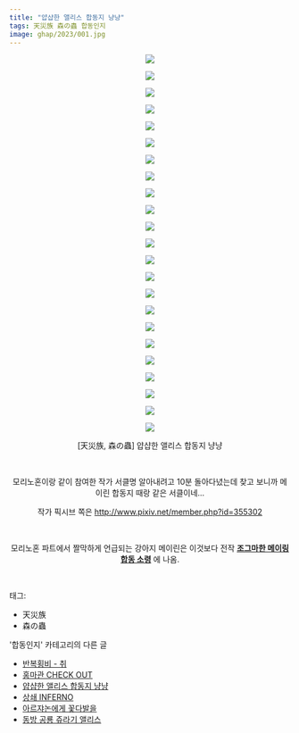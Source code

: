 ```yaml
---
title: "얍샵한 앨리스 합동지 냥냥"
tags: 天災族 森の蟲 합동인지
image: ghap/2023/001.jpg
---
```

<div class="article">
<p style="text-align: center; clear: none; float: none;"><img src="{{ site.nasurl }}/ghap/2023/001.jpg"/></p>
<p style="text-align: center; clear: none; float: none;"><img src="{{ site.nasurl }}/ghap/2023/002.jpg"/></p>
<p style="text-align: center; clear: none; float: none;"><img src="{{ site.nasurl }}/ghap/2023/003.jpg"/></p>
<p style="text-align: center; clear: none; float: none;"><img src="{{ site.nasurl }}/ghap/2023/004.jpg"/></p>
<p style="text-align: center; clear: none; float: none;"><img src="{{ site.nasurl }}/ghap/2023/005.jpg"/></p>
<p style="text-align: center; clear: none; float: none;"><img src="{{ site.nasurl }}/ghap/2023/006.jpg"/></p>
<p style="text-align: center; clear: none; float: none;"><img src="{{ site.nasurl }}/ghap/2023/007.jpg"/></p>
<p style="text-align: center; clear: none; float: none;"><img src="{{ site.nasurl }}/ghap/2023/008.jpg"/></p>
<p style="text-align: center; clear: none; float: none;"><img src="{{ site.nasurl }}/ghap/2023/009.jpg"/></p>
<p style="text-align: center; clear: none; float: none;"><img src="{{ site.nasurl }}/ghap/2023/010.jpg"/></p>
<p style="text-align: center; clear: none; float: none;"><img src="{{ site.nasurl }}/ghap/2023/011.jpg"/></p>
<p style="text-align: center; clear: none; float: none;"><img src="{{ site.nasurl }}/ghap/2023/012.jpg"/></p>
<p style="text-align: center; clear: none; float: none;"><img src="{{ site.nasurl }}/ghap/2023/013.jpg"/></p>
<p style="text-align: center; clear: none; float: none;"><img src="{{ site.nasurl }}/ghap/2023/014.jpg"/></p>
<p style="text-align: center; clear: none; float: none;"><img src="{{ site.nasurl }}/ghap/2023/015.jpg"/></p>
<p style="text-align: center; clear: none; float: none;"><img src="{{ site.nasurl }}/ghap/2023/016.jpg"/></p>
<p style="text-align: center; clear: none; float: none;"><img src="{{ site.nasurl }}/ghap/2023/017.jpg"/></p>
<p style="text-align: center; clear: none; float: none;"><img src="{{ site.nasurl }}/ghap/2023/018.jpg"/></p>
<p style="text-align: center; clear: none; float: none;"><img src="{{ site.nasurl }}/ghap/2023/019.jpg"/></p>
<p style="text-align: center; clear: none; float: none;"><img src="{{ site.nasurl }}/ghap/2023/020.jpg"/></p>
<p style="text-align: center; clear: none; float: none;"><img src="{{ site.nasurl }}/ghap/2023/021.jpg"/></p>
<p style="text-align: center; clear: none; float: none;"><img src="{{ site.nasurl }}/ghap/2023/022.jpg"/></p>
<p style="text-align: center; clear: none; float: none;"><img src="{{ site.nasurl }}/ghap/2023/023.jpg"/></p>
<p style="text-align: center; clear: none; float: none;">[天災族, 森の蟲] 얍샵한 앨리스 합동지 냥냥</p>
<p style="text-align: center; clear: none; float: none;"><br/></p>
<p style="text-align: center; clear: none; float: none;">모리노혼이랑 같이 참여한 작가 서클명 알아내려고 10분 돌아다녔는데 찾고 보니까 메이린 합동지 때랑 같은 서클이네...</p>
<p style="text-align: center; clear: none; float: none;">작가 픽시브 쪽은 <a class="tx-link" href="http://www.pixiv.net/member.php?id=355302" target="_blank">http://www.pixiv.net/member.php?id=355302</a></p>
<p style="text-align: center; clear: none; float: none;"><br/></p>
<p style="text-align: center; clear: none; float: none;">모리노혼 파트에서 짤막하게 언급되는 강아지 메이린은 이것보다 전작 <a class="tx-link" href="http://ghaptouhou.tistory.com/1702" target="_blank"><b>조그마한 메이링 합동 소령</b></a> 에 나옴.</p>
<p><br/></p>
</div><div class="tagTrail">
<p>태그: </p>
<ul>
<li>天災族</li>
<li>森の蟲</li>
</ul>
</div><div class="another">
<p>'합동인지' 카테고리의 다른 글</p>
<ul>
<li><a href="/2016-09-07-ghap_2044">반복횡비 - 취</a></li>
<li><a href="/2016-09-07-ghap_2029">홍마관 CHECK OUT</a></li>
<li><a href="/2016-09-06-ghap_2023">얍샵한 앨리스 합동지 냥냥</a></li>
<li><a href="/2016-09-04-ghap_1992">상쇄 INFERNO</a></li>
<li><a href="/2016-09-04-ghap_1984">아르쟈논에게 꽃다발을</a></li>
<li><a href="/2016-09-03-ghap_1979">동방 공룡 쥬라기 앨리스</a></li>
</ul>
</div><div class="cb_module cb_fluid">
<div class="cb_wrt cb_profile">
</div><!-- commentList close -->
</div>